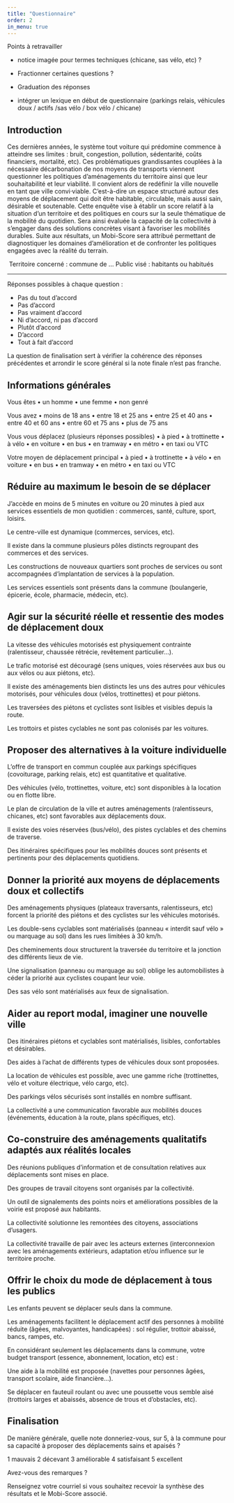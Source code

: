 ```yaml
---
title: "Questionnaire"
order: 2
in_menu: true
---
```

Points à retravailler

* notice imagée pour termes techniques (chicane, sas vélo, etc) ?

* Fractionner certaines questions ?

* Graduation des réponses

* intégrer un lexique en début de questionnaire (parkings relais, véhicules doux / actifs /sas vélo / box vélo / chicane)



## Introduction

Ces dernières années, le système tout voiture qui prédomine commence à atteindre ses limites : bruit, congestion, pollution, sédentarité, coûts financiers, mortalité, etc). Ces problématiques grandissantes couplées à la nécessaire décarbonation de nos moyens de transports viennent questionner les politiques d’aménagements du territoire ainsi que leur souhaitabilité et leur viabilité.
Il convient alors de redéfinir la ville nouvelle en tant que ville convi·viable. C’est-à-dire un espace structuré autour des moyens de déplacement qui doit être habitable, circulable, mais aussi sain, désirable et soutenable.
Cette enquête vise à établir un score relatif à la situation d’un territoire et des politiques en cours sur la seule thématique de la mobilité du quotidien. Sera ainsi évaluée la capacité de la collectivité à s’engager dans des solutions concrètes visant à favoriser les mobilités durables.
Suite aux résultats, un Mobi-Score sera attribué permettant de diagnostiquer les domaines d’amélioration et de confronter les politiques engagées avec la réalité du terrain.

 Territoire concerné : commune de ...
Public visé : habitants ou habitués

------

Réponses possibles à chaque question :

* Pas du tout d’accord
* Pas d’accord
* Pas vraiment d’accord
* Ni d’accord, ni pas d’accord
* Plutôt d’accord
* D’accord
* Tout à fait d’accord

La question de finalisation sert à vérifier la cohérence des réponses précédentes et arrondir le score général si la note finale n’est pas franche.



## Informations générales

Vous êtes
    • un homme
    • une femme
    • non genré
      
Vous avez 
    • moins de 18 ans
    • entre 18 et 25 ans
    • entre 25 et 40 ans
    • entre 40 et 60 ans
    • entre 60 et 75 ans
    • plus de 75 ans

Vous vous déplacez (plusieurs réponses possibles)
    • à pied
    • à trottinette
    • à vélo
    • en voiture
    • en bus
    • en tramway
    • en métro
    • en taxi ou VTC

Votre moyen de déplacement principal
    • à pied
    • à trottinette
    • à vélo
    • en voiture
    • en bus
    • en tramway
    • en métro
    • en taxi ou VTC

## Réduire au maximum le besoin de se déplacer

J’accède en moins de 5 minutes en voiture ou 20 minutes à pied aux services essentiels de mon quotidien : commerces, santé, culture, sport, loisirs.

Le centre-ville est dynamique (commerces, services, etc).

Il existe dans la commune plusieurs pôles distincts regroupant des commerces et des services.

Les constructions de nouveaux quartiers sont proches de services ou sont accompagnées d’implantation de services à la population.

Les services essentiels sont présents dans la commune (boulangerie, épicerie, école, pharmacie, médecin, etc).

## Agir sur la sécurité réelle et ressentie des modes de déplacement doux

La vitesse des véhicules motorisés est physiquement contrainte (ralentisseur, chaussée rétrécie, revêtement particulier…).

Le trafic motorisé est découragé (sens uniques, voies réservées aux bus ou aux vélos ou aux piétons, etc).

Il existe des aménagements bien distincts les uns des autres pour véhicules motorisés, pour véhicules doux (vélos, trottinettes) et pour piétons.

Les traversées des piétons et cyclistes sont lisibles et visibles depuis la route.

Les trottoirs et pistes cyclables ne sont pas colonisés par les voitures.

## Proposer des alternatives à la voiture individuelle

L’offre de transport en commun couplée aux parkings spécifiques (covoiturage, parking relais, etc) est quantitative et qualitative.

Des véhicules (vélo, trottinettes, voiture, etc) sont disponibles à la location ou en flotte libre. 

Le plan de circulation de la ville et autres aménagements (ralentisseurs, chicanes, etc) sont favorables aux déplacements doux.

Il existe des voies réservées (bus/vélo), des pistes cyclables et des chemins de traverse.

Des itinéraires spécifiques pour les mobilités douces sont présents et pertinents pour des déplacements quotidiens.

## Donner la priorité aux moyens de déplacements doux et collectifs

Des aménagements physiques (plateaux traversants, ralentisseurs, etc) forcent la priorité des piétons et des cyclistes sur les véhicules motorisés.

Les double-sens cyclables sont matérialisés (panneau « interdit sauf vélo » ou marquage au sol) dans les rues limitées à 30 km/h.

Des cheminements doux structurent la traversée du territoire et la jonction des différents lieux de vie.

Une signalisation (panneau ou marquage au sol) oblige les automobilistes à céder la priorité aux cyclistes coupant leur voie.

Des sas vélo sont matérialisés aux feux de signalisation. 

## Aider au report modal, imaginer une nouvelle ville

Des itinéraires piétons et cyclables sont matérialisés, lisibles, confortables et désirables.

Des aides à l’achat de différents types de véhicules doux sont proposées.

La location de véhicules est possible, avec une gamme riche (trottinettes, vélo et voiture électrique, vélo cargo, etc).

Des parkings vélos sécurisés sont installés en nombre suffisant.

La collectivité a une communication favorable aux mobilités douces (événements, éducation à la route, plans spécifiques, etc).

## Co-construire des aménagements qualitatifs adaptés aux réalités locales

Des réunions publiques d’information et de consultation relatives aux déplacements sont mises en place.

Des groupes de travail citoyens sont organisés par la collectivité.

Un outil de signalements des points noirs et améliorations possibles de la voirie est proposé aux habitants.

La collectivité solutionne les remontées des citoyens, associations d’usagers.

La collectivité travaille de pair avec les acteurs externes (interconnexion avec les aménagements extérieurs, adaptation et/ou influence sur le territoire proche.

## Offrir le choix du mode de déplacement à tous les publics

Les enfants peuvent se déplacer seuls dans la commune.

Les aménagements facilitent le déplacement actif des personnes à mobilité réduite (âgées, malvoyantes, handicapées) : sol régulier, trottoir abaissé, bancs, rampes, etc.

En considérant seulement les déplacements dans la commune, votre budget transport (essence, abonnement, location, etc) est :

Une aide à la mobilité est proposée (navettes pour personnes âgées, transport scolaire, aide financière…).

Se déplacer en fauteuil roulant ou avec une poussette vous semble aisé (trottoirs larges et abaissés, absence de trous et d’obstacles, etc).

## Finalisation

De manière générale, quelle note donneriez-vous, sur 5, à la commune pour sa capacité à proposer des déplacements sains et apaisés ?

1 mauvais
2 décevant
3 améliorable
4 satisfaisant
5 excellent

Avez-vous des remarques ?

Renseignez votre courriel si vous souhaitez recevoir la synthèse des résultats et le Mobi-Score associé. 